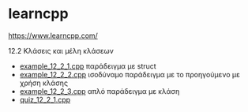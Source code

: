 # learncpp

<https://www.learncpp.com/>

12.2 Κλάσεις και μέλη κλάσεων

* [example_12_2_1.cpp](./example_12_2_1.cpp) παράδειγμα με struct
* [example_12_2_2.cpp](./example_12_2_2.cpp) ισοδύναμο παράδειγμα με το προηγούμενο με χρήση κλάσης
* [example_12_2_3.cpp](./example_12_2_3.cpp) απλό παράδειγμα με κλάση
* [quiz_12_2_1.cpp](./quiz_12_2_1.cpp)
